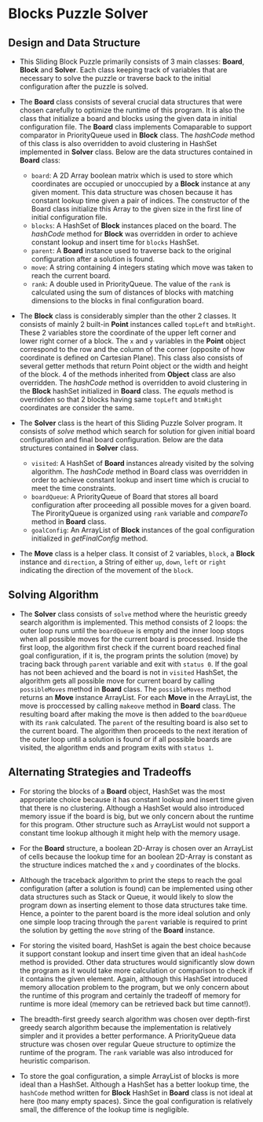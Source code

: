 # Blocks Puzzle Solver
## Design and Data Structure ##
* This Sliding Block Puzzle primarily consists of 3 main classes: **Board**, **Block** and **Solver**. Each class keeping track of variables that are necessary to solve the puzzle or traverse back to the initial configuration after the puzzle is solved.

* The **Board** class consists of several crucial data structures that were chosen carefully to optimize the runtime of this program. It is also the class that initialize a board and blocks using the given data in initial configuration file. The **Board** class implements Comaparable to support comparator in PriorityQueue used in **Block** class. The *hashCode* method of this class is also overridden to avoid clustering in HashSet implemented in **Solver** class. Below are the data structures contained in **Board** class:
  * `board`: A 2D Array boolean matrix which is used to store which coordinates are occupied or unoccupied by a **Block** instance at any given moment. This data structure was chosen because it has constant lookup time given a pair of indices. The constructor of the Board class initialize this Array to the given size in the first line of initial configuration file. 
  * `blocks`: A HashSet of **Block** instances placed on the board. The *hashCode* method for **Block** was overridden in order to achieve constant lookup and insert time for `blocks` HashSet.
  * `parent`: A **Board** instance used to traverse back to the original configuration after a solution is found.
  * `move`: A string containing 4 integers stating which move was taken to reach the current board.
  * `rank`: A double used in PriorityQueue. The value of the `rank` is calculated using the sum of distances of blocks with matching dimensions to the blocks in final configuration board.

* The **Block** class is considerably simpler than the other 2 classes. It consists of mainly 2 built-in **Point** instances called `topLeft` and `btmRight`. These 2 variables store the coordinate of the upper left corner and lower right corner of a block. The `x` and `y` variables in the **Point** object correspond to the row and the column of the corner (opposite of how coordinate is defined on Cartesian Plane). This class also consists of several getter methods that return Point object or the width and height of the block. 4 of the methods inherited from **Object** class are also overridden. The *hashCode* method is overridden to avoid clustering in the **Block** hashSet initialized in **Board** class. The *equals* method is overridden so that 2 blocks having same `topLeft` and `btmRight` coordinates are consider the same.

* The **Solver** class is the heart of this Sliding Puzzle Solver program. It consists of *solve* method which search for solution for given initial board configuration and final board configuration. Below are the data structures contained in **Solver** class.
  * `visited`: A HashSet of **Board** instances already visited by the solving algorithm. The *hashCode* method in Board class was overridden in order to achieve constant lookup and insert time which is crucial to meet the time constraints. 
  * `boardQueue`: A PriorityQueue of Board that stores all board configuration after proceeding all possible moves for a given board. The PirorityQueue is organized using `rank` variable and *compareTo* method in **Board** class.
  * `goalConfig`: An ArrayList of **Block** instances of the goal configuration initialized in *getFinalConfig* method.

* The **Move** class is a helper class. It consist of 2 variables, `block`, a **Block** instance and `direction`, a String of either `up`, `down`, `left` or `right` indicating the direction of the movement of the `block`.

## Solving Algorithm ##
* The **Solver** class consists of `solve` method where the heuristic greedy search algorithm is implemented. This method consists of 2 loops: the outer loop runs until the `boardQueue` is empty and the inner loop stops when all possible moves for the current board is processed. Inside the first loop, the algorithm first check if the current board reached final goal configuration, if it is, the program prints the solution (move) by tracing back through `parent` variable and exit with `status 0`. If the goal has not been achieved and the board is not in `visited` HashSet, the algorithm gets all possible move for current board by calling `possibleMoves` method in **Board** class. The `possibleMoves` method returns an **Move** instance ArrayList. For each **Move** in the ArrayList, the move is proccessed by calling `makeove` method in **Board** class. The resulting board after making the move is then added to the `boardQueue` with its `rank` calculated. The `parent` of the resulting board is also set to the current board. The algorithm then proceeds to the next iteration of the outer loop until a solution is found or if all possible boards are visited, the algorithm ends and program exits with `status 1`.

## Alternating Strategies and Tradeoffs ##
* For storing the blocks of a **Board** object, HashSet was the most appropriate choice because it has constant lookup and insert time given that there is no clustering. Although a HashSet would also introduced memory issue if the board is big, but we only concern about the runtime for this program. Other structure such as ArrayList would not support a constant time lookup although it might help with the memory usage.
  
* For the **Board** structure, a boolean 2D-Array is chosen over an ArrayList of cells because the lookup time for an boolean 2D-Array is constant as the structure indices matched the `x` and `y` coordinates of the blocks.

* Although the traceback algorithm to print the steps to reach the goal configuration (after a solution is found) can be implemented using other data structures such as Stack or Queue, it would likely to slow the program down as inserting element to those data structures take time. Hence, a pointer to the parent board is the more ideal solution and only one simple loop tracing through the `parent` variable is required to print the solution by getting the `move` string of the **Board** instance.

* For storing the visited board, HashSet is again the best choice because it support constant lookup and insert time given that an ideal `hashCode` method is provided. Other data structures would significantly slow down the program as it would take more calculation or comparison to check if it contains the given element. Again, although this HashSet introduced memory allocation problem to the program, but we only concern about the runtime of this program and certainly the tradeoff of memory for runtime is more ideal (memory can be retrieved back but time cannot!).

* The breadth-first greedy search algorithm was chosen over depth-first greedy search algorithm because the implementation is relatively simpler and it provides a better performance. A PriorityQueue data structure was chosen over regular Queue structure to optimize the runtime of the program. The `rank` variable was also introduced for heuristic comparison.

* To store the goal configuration, a simple ArrayList of blocks is more ideal than a HashSet. Although a HashSet has a better lookup time, the `hashCode` method written for **Block** HashSet in **Board** class is not ideal at here (too many empty spaces). Since the goal configuration is relatively small, the difference of the lookup time is negligible.
